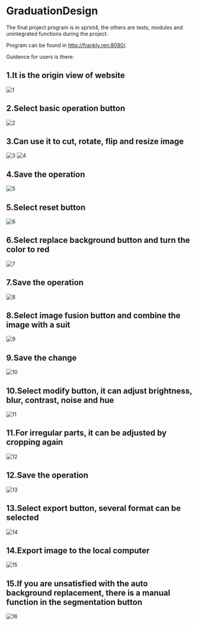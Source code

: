 # GraduationDesign

The final project program is in sprint4, the others are tests, modules and unintegrated functions during the project.

Program can be found in http://frankly.ren:8080/.

Guidence for users is there:

## 1.It is the origin view of website
![1](https://user-images.githubusercontent.com/89248496/234165030-a45d7438-ab11-4e15-9417-df5bf5cbbd18.png)

## 2.Select basic operation button 
![2](https://user-images.githubusercontent.com/89248496/234165035-e0ef3f63-60ee-4ad8-a7b1-ab1c6b0a81e4.png)

## 3.Can use it to cut, rotate, flip and resize image
![3](https://user-images.githubusercontent.com/89248496/234164718-0c4ef18d-5994-4866-9aae-358cda2a434d.png)
![4](https://user-images.githubusercontent.com/89248496/234164719-7794ce52-dae0-4eba-8a84-16642af6c675.png)

## 4.Save the operation
![5](https://user-images.githubusercontent.com/89248496/234164726-14c12f5a-513f-48d8-be1f-e2b3e5280398.png)

## 5.Select reset button 
![6](https://user-images.githubusercontent.com/89248496/234164729-0718a7d5-d05d-4407-91cc-e7574fd9357d.png)

## 6.Select replace background button and turn the color to red
![7](https://user-images.githubusercontent.com/89248496/234164732-5dcd549c-a7bd-4e91-9d4f-2d016cc1d79c.png)

## 7.Save the operation
![8](https://user-images.githubusercontent.com/89248496/234164738-013843ba-3da4-48e7-ac81-7093baa69e01.png)

## 8.Select image fusion button and combine the image with a suit
![9](https://user-images.githubusercontent.com/89248496/234164743-7731c2a0-d5a3-45a0-8c48-e136b685db77.png)

## 9.Save the change
![10](https://user-images.githubusercontent.com/89248496/234164747-091eeca3-3446-4840-abcb-b82ce136e2fe.png)

## 10.Select modify button, it can adjust brightness, blur, contrast, noise and hue
![11](https://user-images.githubusercontent.com/89248496/234164754-45484e2f-059f-4505-8463-c41f862f6d3b.png)

## 11.For irregular parts, it can be adjusted by cropping again
![12](https://user-images.githubusercontent.com/89248496/234164762-af8fd996-3fbc-4051-a144-757a400471ff.png)

## 12.Save the operation
![13](https://user-images.githubusercontent.com/89248496/234164769-6e185691-e0b7-4b07-9156-6be31ec522b6.png)

## 13.Select export button, several format can be selected
![14](https://user-images.githubusercontent.com/89248496/234164775-f996c1ae-cea0-472b-ae7d-9f0a9c9d81f8.png)

## 14.Export image to the local computer
![15](https://user-images.githubusercontent.com/89248496/234164784-742c67fd-44cc-4e6f-9e0f-0a1253559c3c.png)

## 15.If you are unsatisfied with the auto background replacement, there is a manual function in the segmentation button
![16](https://user-images.githubusercontent.com/89248496/234164791-e0b65da9-c08c-447c-af7a-57c39fc3275d.png)
